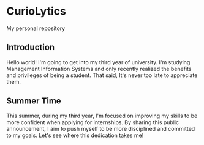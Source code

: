 # CurioLytics
My personal repository
## Introduction
Hello world! I'm going to get into my third year of university. I'm studying Management Information Systems and only recently realized the benefits and privileges of being a student. That said, It's never too late to appreciate them.
## Summer Time
This summer, during my third year, I'm focused on improving my skills to be more confident when applying for internships. 
By sharing this public announcement, I aim to push myself to be more disciplined and committed to my goals.
Let's see where this dedication takes me!
